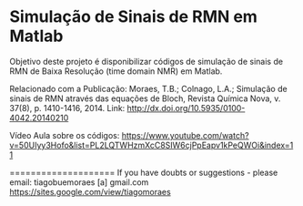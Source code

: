 Simulação de Sinais de RMN em Matlab
=============

Objetivo deste projeto é disponibilizar códigos de simulação de sinais de RMN de Baixa  Resolução (time domain NMR) em Matlab.

Relacionado com a Publicação:
Moraes, T.B.; Colnago, L.A.; Simulação de sinais de RMN através das equações de Bloch, Revista Química Nova, v. 37(8), p. 1410-1416, 2014.
Link: http://dx.doi.org/10.5935/0100-4042.20140210

Vídeo Aula sobre os códigos:
https://www.youtube.com/watch?v=50UIyy3Hofo&list=PL2LQTWHzmXcC8SIW6cjPpEapv1kPeQWOi&index=11

==================== 
If you have doubts or suggestions - please email: tiagobuemoraes [a] gmail.com https://sites.google.com/view/tiagomoraes
